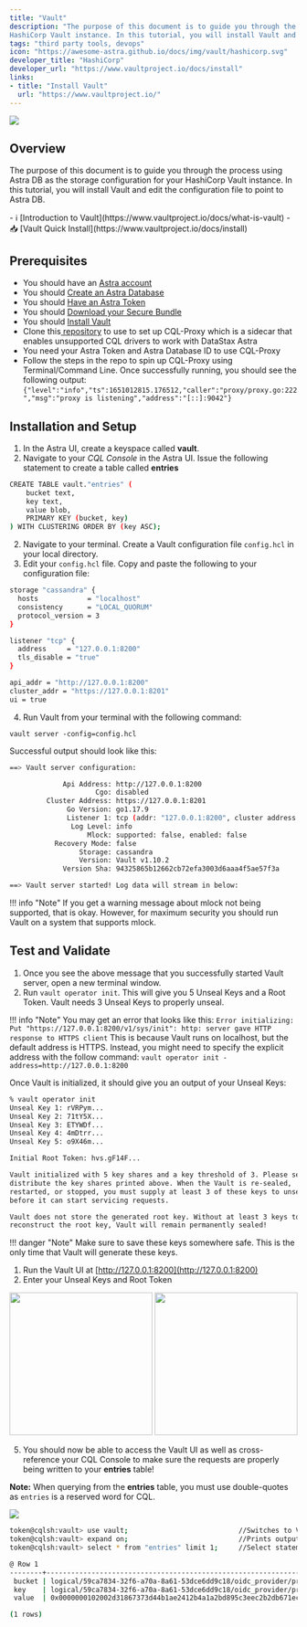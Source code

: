 ```yaml
---
title: "Vault"
description: "The purpose of this document is to guide you through the process using Astra DB as the storage configuration for your 
HashiCorp Vault instance. In this tutorial, you will install Vault and edit the configuration file to point to Astra DB."
tags: "third party tools, devops"
icon: "https://awesome-astra.github.io/docs/img/vault/hashicorp.svg"
developer_title: "HashiCorp"
developer_url: "https://www.vaultproject.io/docs/install"
links:
- title: "Install Vault"
  url: "https://www.vaultproject.io/"
---
```


<div class="nosurface" markdown="1">


<img src="https://awesome-astra.github.io/docs/img/vault/vaultlogo.png" />
</div>

## Overview

The purpose of this document is to guide you through the process using Astra DB as the storage configuration for your 
HashiCorp Vault instance. In this tutorial, you will install Vault and edit the configuration file to point to Astra DB.

<div class="nosurface" markdown="1">
- ℹ️ [Introduction to Vault](https://www.vaultproject.io/docs/what-is-vault)
- 📥 [Vault Quick Install](https://www.vaultproject.io/docs/install)
</div>

## Prerequisites

<ul class="prerequisites">
  <li class="nosurface">You should have an <a href="https://astra.dev/3B7HcYo">Astra account</a></li>
  <li class="nosurface">You should <a href="https://awesome-astra.github.io/docs/pages/astra/create-instance/">Create an Astra Database</a></li>
  <li class="nosurface">You should <a href="https://awesome-astra.github.io/docs/pages/astra/create-token/">Have an Astra Token</a></li>
  <li class="nosurface">You should <a href="https://awesome-astra.github.io/docs/pages/astra/download-scb/">Download your Secure Bundle</a></li>
  <li>You should <a href="https://www.vaultproject.io/docs/install">Install Vault</a></li>
  <li>Clone this<a href="https://www.vaultproject.io/docs/install"> repository</a> to use to set up CQL-Proxy which is a sidecar that enables unsupported CQL drivers to work with DataStax Astra
  <li>You need your Astra Token and Astra Database ID to use CQL-Proxy</li>
  <li>Follow the steps in the repo to spin up CQL-Proxy using Terminal/Command Line. Once successfully running, you should see the following output: <code>{"level":"info","ts":1651012815.176512,"caller":"proxy/proxy.go:222","msg":"proxy is listening","address":"[::]:9042"}</code></li>
</ul>

## Installation and Setup
1. In the Astra UI, create a keyspace called **vault**. 
2. Navigate to your *CQL Console* in the Astra UI. Issue the following statement to create a table called **entries**
```bash
CREATE TABLE vault."entries" (
    bucket text,
    key text,
    value blob,
    PRIMARY KEY (bucket, key)
) WITH CLUSTERING ORDER BY (key ASC);
```
2. Navigate to your terminal. Create a Vault configuration file `config.hcl` in your local directory.
3. Edit your `config.hcl` file. Copy and paste the following to your configuration file:

```bash
storage "cassandra" {
  hosts            = "localhost"
  consistency      = "LOCAL_QUORUM"
  protocol_version = 3
}

listener "tcp" {
  address     = "127.0.0.1:8200"
  tls_disable = "true"
}

api_addr = "http://127.0.0.1:8200"
cluster_addr = "https://127.0.0.1:8201"
ui = true
```
4. Run Vault from your terminal with the following command:

`vault server -config=config.hcl`

Successful output should look like this:
```bash
==> Vault server configuration:

             Api Address: http://127.0.0.1:8200
                     Cgo: disabled
         Cluster Address: https://127.0.0.1:8201
              Go Version: go1.17.9
              Listener 1: tcp (addr: "127.0.0.1:8200", cluster address: "127.0.0.1:8201", max_request_duration: "1m30s", max_request_size: "33554432", tls: "disabled")
               Log Level: info
                   Mlock: supported: false, enabled: false
           Recovery Mode: false
                 Storage: cassandra
                 Version: Vault v1.10.2
             Version Sha: 94325865b12662cb72efa3003d6aaa4f5ae57f3a

==> Vault server started! Log data will stream in below:
```

<admonition markdown="1">
!!! info "Note"
    If you get a warning message about mlock not being supported, that is okay. However, for maximum security you should run Vault on a system that supports mlock.
</admonition>

## Test and Validate
1. Once you see the above message that you successfully started Vault server, open a new terminal window.
2. Run `vault operator init`. This will give you 5 Unseal Keys and a Root Token. Vault needs 3 Unseal Keys to properly unseal. 
   
<admonition markdown="1">   
!!! info "Note"
    You may get an error that looks like this: <code>Error initializing: Put "https://127.0.0.1:8200/v1/sys/init": http: server gave HTTP response to HTTPS client</code>
    This is because Vault runs on localhost, but the default address is HTTPS. Instead, you might need to specify the explicit address with the follow command: <code>vault operator init -address=http://127.0.0.1:8200</code>
</admonition>

Once Vault is initialized, it should give you an output of your Unseal Keys:

```bash
% vault operator init
Unseal Key 1: rVRPym...
Unseal Key 2: 71tY5X...
Unseal Key 3: ETYWDf...
Unseal Key 4: 4mDtrr...
Unseal Key 5: o9X46m...

Initial Root Token: hvs.gF14F...

Vault initialized with 5 key shares and a key threshold of 3. Please securely
distribute the key shares printed above. When the Vault is re-sealed,
restarted, or stopped, you must supply at least 3 of these keys to unseal it
before it can start servicing requests.

Vault does not store the generated root key. Without at least 3 keys to
reconstruct the root key, Vault will remain permanently sealed!
```

<admonition markdown="1">
!!! danger "Note"
    Make sure to save these keys somewhere safe. This is the only time that Vault will generate these keys. 
</admonition>
    
    
1. Run the Vault UI at [http://127.0.0.1:8200](http://127.0.0.1:8200)
2. Enter your Unseal Keys and Root Token

<img src="https://awesome-astra.github.io/docs/img/vault/vault_key.png" style="width:250px;"/> 
<img src="https://awesome-astra.github.io/docs/img/vault/vault_token.png" style="width:250px;"/>

5. You should now be able to access the Vault UI as well as cross-reference your CQL Console to make sure the requests are properly being written to your **entries** table! 

**Note:** When querying from the **entries** table, you must use double-quotes as `entries` is a reserved word for CQL.

<img src="https://awesome-astra.github.io/docs/img/vault/vaultui.png"/> 

```bash
token@cqlsh:vault> use vault;                           //Switches to Vault keyspace
token@cqlsh:vault> expand on;                           //Prints output in readable format
token@cqlsh:vault> select * from "entries" limit 1;     //Select statement from "entries" table

@ Row 1
--------+----------------------------------------------------------------------------------------------------------------------------------------------------------------------------------------------------
 bucket | logical/59ca7834-32f6-a70a-8a61-53dce6dd9c18/oidc_provider/provider
 key    | logical/59ca7834-32f6-a70a-8a61-53dce6dd9c18/oidc_provider/provider/default
 value  | 0x0000000102002d31867373d44b1ae2412b4a1a2bd895c3eec2b2db671ec6a8e323e69539cf6d5e1b43e2e11fabc9cc76ad3c77a722caac47cc3f877013df200e4e6d268e6dbff10ba4007cef042643721101e669ae35ff08842e2d1f70e19de2

(1 rows)
```
